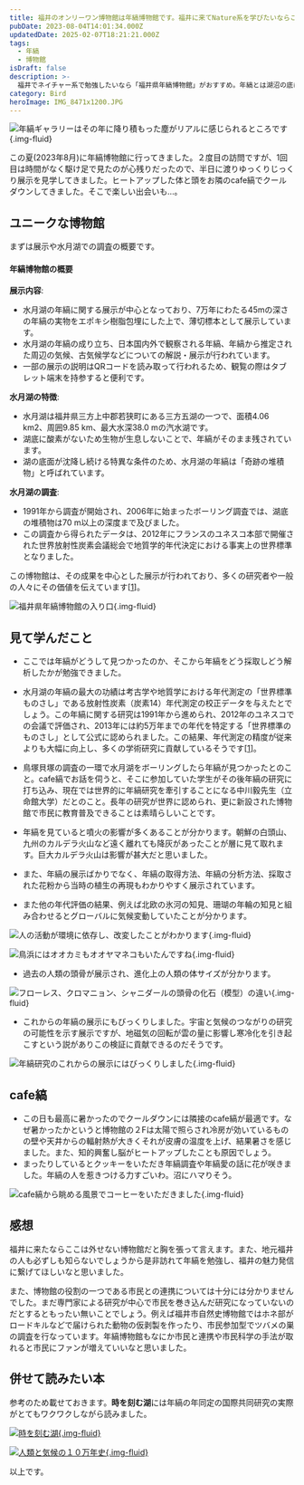 ```yaml
---
title: 福井のオンリーワン博物館は年縞博物館です。福井に来てNature系を学びたいならここですよ。
pubDate: 2023-08-04T14:01:34.000Z
updatedDate: 2025-02-07T18:21:21.000Z
tags:
  - 年縞
  - 博物館
isDraft: false
description: >-
  福井でネイチャー系で勉強したいなら「福井県年縞博物館」がおすすめ。年縞とは湖沼の底に積み重なった年毎の層を指し、これで過去の気候や環境の変遷がわかります。水月湖の湖底で発見された年縞は7万年分です。７万年ですよ。説明によると20万年前までにアフリカで誕生した現生人類が７万年前ごろから世界に移動しましたが、その活動期間にリンクするように７万年分の年縞が水月湖に記録されています。こんな奇跡的な発見と研究結果を勉強するしかないでしょう。
category: Bird
heroImage: IMG_8471x1200.JPG
---
```



![年縞ギャラリーはその年に降り積もった塵がリアルに感じられるところです](https://object-storage.tyo2.conoha.io/v1/nc_938a9d00d6004f1390c354d4a15ef25b/blog-astro-assets/blog-images/IMG_8471x1200.JPG){.img-fluid}



この夏(2023年8月)に年縞博物館に行ってきました。２度目の訪問ですが、1回目は時間がなく駆け足で見たのが心残りだったので、半日に渡りゆっくりじっくり展示を見学してきました。ヒートアップした体と頭をお隣のcafe縞でクールダウンしてきました。そこで楽しい出会いも…。

## ユニークな博物館

まずは展示や水月湖での調査の概要です。

#### 年縞博物館の概要

**展示内容**:

- 水月湖の年縞に関する展示が中心となっており、7万年にわたる45mの深さの年縞の実物をエポキシ樹脂包埋にした上で、薄切標本として展示しています。
- 水月湖の年縞の成り立ち、日本国内外で観察される年縞、年縞から推定された周辺の気候、古気候学などについての解説・展示が行われています。
- 一部の展示の説明はQRコードを読み取って行われるため、観覧の際はタブレット端末を持参すると便利です。

**水月湖の特徴**:

- 水月湖は福井県三方上中郡若狭町にある三方五湖の一つで、面積4.06 km2、周囲9.85 km、最大水深38.0 mの汽水湖です。
- 湖底に酸素がないため生物が生息しないことで、年縞がそのまま残されています。
- 湖の底面が沈降し続ける特異な条件のため、水月湖の年縞は「奇跡の堆積物」と呼ばれています。

**水月湖の調査**:

- 1991年から調査が開始され、2006年に始まったボーリング調査では、湖底の堆積物は70 m以上の深度まで及びました。
- この調査から得られたデータは、2012年にフランスのユネスコ本部で開催された世界放射性炭素会議総会で地質学的年代決定における事実上の世界標準となりました。

この博物館は、その成果を中心とした展示が行われており、多くの研究者や一般の人々にその価値を伝えています[[1](https://ja.wikipedia.org/wiki/%E7%A6%8F%E4%BA%95%E7%9C%8C%E5%B9%B4%E7%B8%9E%E5%8D%9A%E7%89%A9%E9%A4%A8)]。


![福井県年縞博物館の入り口](https://object-storage.tyo2.conoha.io/v1/nc_938a9d00d6004f1390c354d4a15ef25b/blog-astro-assets/blog-images/IMG_8458x1200.JPG){.img-fluid}

## 見て学んだこと

- ここでは年縞がどうして見つかったのか、そこから年縞をどう採取しどう解析したかが勉強できました。

- 水月湖の年縞の最大の功績は考古学や地質学における年代測定の「世界標準ものさし」である放射性炭素（炭素14）年代測定の校正データを与えたとでしょう。この年縞に関する研究は1991年から進められ、2012年のユネスコでの会議で評価され、2013年には約5万年までの年代を特定する「世界標準のものさし」として公式に認められました。この結果、年代測定の精度が従来よりも大幅に向上し、多くの学術研究に貢献しているそうです[[1](https://satoyama.pref.fukui.lg.jp/feature/varve)]。

- 鳥塚貝塚の調査の一環で水月湖をボーリングしたら年縞が見つかったとのこと。cafe縞でお話を伺うと、そこに参加していた学生がその後年縞の研究に打ち込み、現在では世界的に年縞研究を牽引することになる中川毅先生（立命館大学）だとのこと。長年の研究が世界に認められ、更に新設された博物館で市民に教育普及できることは素晴らしいことです。

- 年縞を見ていると噴火の影響が多くあることが分かります。朝鮮の白頭山、九州のカルデラ火山など遠く離れても降灰があったことが層に見て取れます。巨大カルデラ火山は影響が甚大だと思いました。

- また、年縞の展示ばかりでなく、年縞の取得方法、年縞の分析方法、採取された花粉から当時の植生の再現もわかりやすく展示されています。

- また他の年代評価の結果、例えば北欧の氷河の知見、珊瑚の年輪の知見と組み合わせるとグローバルに気候変動していたことが分かります。

  

![人の活動が環境に依存し、改変したことがわかります](https://object-storage.tyo2.conoha.io/v1/nc_938a9d00d6004f1390c354d4a15ef25b/blog-astro-assets/blog-images/IMG_8464x1200.JPG){.img-fluid}

![鳥浜にはオオカミもオオヤマネコもいたんですね](https://object-storage.tyo2.conoha.io/v1/nc_938a9d00d6004f1390c354d4a15ef25b/blog-astro-assets/blog-images/IMG_8465x1200.JPG){.img-fluid}

- 過去の人類の頭骨が展示され、進化上の人類の体サイズが分かります。

![フローレス、クロマニョン、シャニダールの頭骨の化石（模型）の違い](https://object-storage.tyo2.conoha.io/v1/nc_938a9d00d6004f1390c354d4a15ef25b/blog-astro-assets/blog-images/IMG_8466x1200.JPG){.img-fluid}

- これからの年縞の展示にもびっくりしました。宇宙と気候のつながりの研究の可能性を示す展示ですが、地磁気の回転が雲の量に影響し寒冷化を引き起こすという説がありこの検証に貢献できるのだそうです。


![年縞研究のこれからの展示にはびっくりしました](https://object-storage.tyo2.conoha.io/v1/nc_938a9d00d6004f1390c354d4a15ef25b/blog-astro-assets/blog-images/IMG_8469x1200.JPG){.img-fluid}

## cafe縞

- この日も最高に暑かったのでクールダウンには隣接のcafe縞が最適です。なぜ暑かったかというと博物館の２Fは太陽で照らされ冷房が効いているものの壁や天井からの輻射熱が大きくそれが皮膚の温度を上げ、結果暑さを感じました。また、知的興奮し脳がヒートアップしたことも原因でしょう。
- まったりしているとクッキーをいただき年縞調査や年縞愛の話に花が咲きました。年縞の人を惹きつける力すごいわ。沼にハマりそう。

![cafe縞から眺める風景でコーヒーをいただきました](https://object-storage.tyo2.conoha.io/v1/nc_938a9d00d6004f1390c354d4a15ef25b/blog-astro-assets/blog-images/IMG_8473x1200.JPG){.img-fluid}





## 感想

福井に来たならここは外せない博物館だと胸を張って言えます。また、地元福井の人も必ずしも知らないでしょうから是非訪れて年縞を勉強し、福井の魅力発信に繋げてほしいなと思いました。

また、博物館の役割の一つである市民との連携については十分には分かりませんでした。まだ専門家による研究が中心で市民を巻き込んだ研究になっていないのだとするともったい無いことでしょう。例えば福井市自然史博物館ではホネ部がロードキルなどで届けられた動物の仮剥製を作ったり、市民参加型でツバメの巣の調査を行なっています。年縞博物館もなにか市民と連携や市民科学の手法が取れると市民にファンが増えていいなと思いました。



## 併せて読みたい本

参考のため載せておきます。**時を刻む湖**には年縞の年同定の国際共同研究の実際がとてもワクワクしながら読みました。



<a href="https://amzn.to/3QAlZOS">

![時を刻む湖](https://object-storage.tyo2.conoha.io/v1/nc_938a9d00d6004f1390c354d4a15ef25b/blog-astro-assets/blog-images/5B5265720F714AB590C26B53FACE7C68/bookx1200.png){.img-fluid}

</a>

<a href="https://amzn.to/3sex4Lj">

![人類と気候の１０万年史](https://object-storage.tyo2.conoha.io/v1/nc_938a9d00d6004f1390c354d4a15ef25b/blog-astro-assets/blog-images/5B5265720F714AB590C26B53FACE7C68/book2x1200.png){.img-fluid}

</a>



以上です。 
